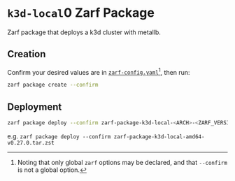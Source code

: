 # `k3d-local`0 Zarf Package 

Zarf package that deploys a k3d cluster with metallb.

## Creation

Confirm your desired values are in [`zarf-config.yaml`](./zarf-config.yaml)[^1], then run:


```bash
zarf package create --confirm
```

## Deployment

```bash
zarf package deploy --confirm zarf-package-k3d-local-<ARCH>-<ZARF_VERSION>.tar.zst 
```

e.g. `zarf package deploy --confirm zarf-package-k3d-local-amd64-v0.27.0.tar.zst`

[^1]: Noting that only global `zarf` options may be declared, and that `--confirm` is not a global option.
